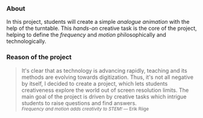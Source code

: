 ### About

In this project, students will create a simple <var style="color: var(--gray)">analogue animation</var> with the help of the turntable. This <var style="color: var(--gray)">hands-on</var> creative task is the core of the project, helping to define the <var style="color: var(--gray)">frequency</var> and <var style="color: var(--gray)">motion</var> philosophically and technologically.

### Reason of the project

>It's clear that as technology is advancing rapidly, teaching and its methods are evolving towards digitization. Thus, it's not all negative by itself, I decided to create a project, which lets students creativeness explore the world out of screen resolution limits. The main goal of the project is driven by creative tasks which intrigue students to raise questions and find answers. <br>
<small>*Frequency and motion adds creativity to STEM!*
&mdash; Erik Riige</small>
